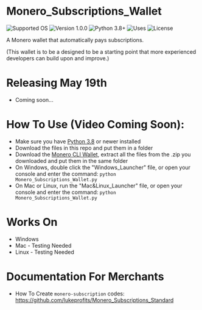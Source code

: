 # Monero_Subscriptions_Wallet
![Supported OS](https://img.shields.io/badge/Supported%20OS-Windows%20/%20Mac%20/%20Linux-blue.svg)
![Version 1.0.0](https://img.shields.io/badge/Version-1.0.0-brightgreen.svg)
![Python 3.8+](https://img.shields.io/badge/Python-3.8+-blueviolet.svg)
![Uses](https://img.shields.io/badge/Uses-Monero%20RPC-orange.svg)
![License](https://img.shields.io/badge/License-MIT-orange.svg)

A Monero wallet that automatically pays subscriptions. 

(This wallet is to be a designed to be a starting point that more experienced developers can build upon and improve.)


# Releasing May 19th
- Coming soon... 

# How To Use (Video Coming Soon):
* Make sure you have [Python 3.8](https://www.python.org/downloads/) or newer installed
* Download the files in this repo and put them in a folder
* Download the [Monero CLI Wallet](https://www.getmonero.org/downloads/#cli), extract all the files from the .zip you downloaded and put them in the same folder
* On Windows, double click the "Windows_Launcher" file, or open your console and enter the command: `python Monero_Subscriptions_Wallet.py`
* On Mac or Linux, run the "Mac&Linux_Launcher" file, or open your console and enter the command: `python Monero_Subscriptions_Wallet.py`


# Works On
- Windows
- Mac - Testing Needed
- Linux - Testing Needed

# Documentation For Merchants
- How To Create `monero-subscription` codes: https://github.com/lukeprofits/Monero_Subscriptions_Standard
